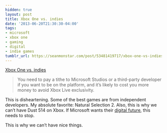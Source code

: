 ```yaml
---
hidden: true
layout: post
title: Xbox One vs. indies
date: '2013-06-20T21:30:30-04:00'
tags:
- microsoft
- xbox one
- gaming
- digital
- indie games
tumblr_url: https://seanmonstar.com/post/53481419717/xbox-one-vs-indies
---
```

[Xbox One vs. indies](http://penny-arcade.com/report/article/xbox-one-vs.-indies-microsoft-bullies-developers-into-signing-with-publishe)  

> You need to pay a tithe to Microsoft Studios or a third-party developer if you want to be on the platform, and it’s likely to cost you more money to avoid Xbox Live exclusivity.

This is disheartening. Some of the best games are from independent developers. My absolute favorite: Natural Selection 2. Also, this is why we can’t have Dust 514 on Xbox. If Microsoft wants their [digital future](http://seanmonstar.com/blog/the-xbox-one-just-got-way-worse-and-its-our/-fault), this needs to stop.

This is why we can’t have nice things.

